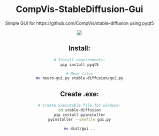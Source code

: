 
<div align = "center">
  <h1>CompVis-StableDiffusion-Gui</h1>
  <p>Simple GUI for https://github.com/CompVis/stable-diffusion using pyqt5</p>
  <img src="https://github.com/blcklptn/CompVis-StableDiffusion-Gui/blob/settings-save/screenshot.png")
</div>


## Install:
```sh
# Install requirements:
pip install pyqt5

# Move files
mv neuro-gui.py stable-diffusion/gui.py
```

## Create .exe:
```sh
# Create Executable file for windows:
cd stable-diffusion
pip install pyinstaller
pyinstaller --onefile gui.py

mv dist/gui ..
```
